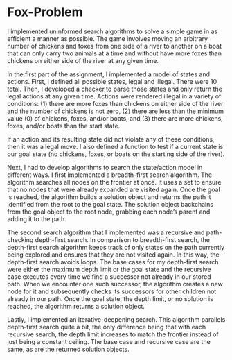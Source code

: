 # Fox-Problem

I implemented uninformed search algorithms to solve a simple game in as efficient a manner as possible. The game involves moving an arbitrary number of chickens and foxes from one side of a river to another on a boat that can only carry two animals at a time and without have more foxes than chickens on either side of the river at any given time.

In the first part of the assignment, I implemented a model of states and actions. First, I defined all possible states, legal and illegal. There were 10 total. Then, I developed a checker to parse those states and only return the legal actions at any given time. Actions were rendered illegal in a variety of conditions: (1) there are more foxes than chickens on either side of the river and the number of chickens is not zero, (2) there are less than the minimum value (0) of chickens, foxes, and/or boats, and (3) there are more chickens, foxes, and/or boats than the start state.

If an action and its resulting state did not violate any of these conditions, then it was a legal move. I also defined a function to test if a current state is our goal state (no chickens, foxes, or boats on the starting side of the river).

Next, I had to develop algorithms to search the state/action model in different ways. I first implemented a breadth-first search algorithm. The algorithm searches all nodes on the frontier at once. It uses a set to ensure that no nodes that were already expanded are visited again. Once the goal is reached, the algorithm builds a solution object and returns the path it identified from the root to the goal state. The solution object backchains from the goal object to the root node, grabbing each node’s parent and adding it to the path.

The second search algorithm that I implemented was a recursive and path-checking depth-first search. In comparison to breadth-first search, the depth-first search algorithm keeps track of only states on the path currently being explored and ensures that they are not visited again. In this way, the depth-first search avoids loops. The base cases for my depth-first search were either the maximum depth limit or the goal state and the recursive case executes every time we find a successor not already in our stored path. When we encounter one such successor, the algorithm creates a new node for it and subsequently checks its successors for other children not already in our path. Once the goal state, the depth limit, or no solution is reached, the algorithm returns a solution object.

Lastly, I implemented an iterative-deepening search. This algorithm parallels depth-first search quite a bit, the only difference being that with each recursive search, the depth limit increases to match the frontier instead of just being a constant ceiling. The base case and recursive case are the same, as are the returned solution objects.
